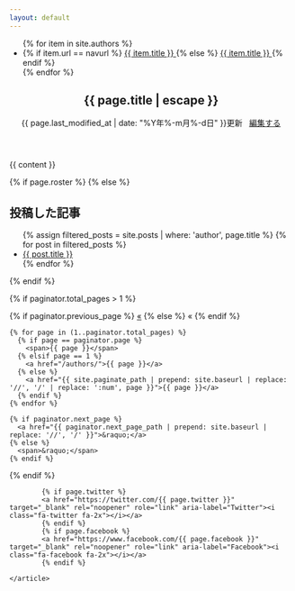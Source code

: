 ```yaml
---
layout: default
---
```

<div class="doc-container">
    <div class="doc-menu">
        <ul>
        {% for item in site.authors %}
            <li>
            {% if item.url == navurl %}
                <a href="{{ item.url | relative_url }}" class="active doc-link" role="link">  {{ item.title }} </a>
            {% else %}
                <a href="{{ item.url | relative_url }}" class="doc-link" role="link">  {{ item.title }} </a>
            {% endif %}
            </li>
        {% endfor %}
        </ul>
    </div>
    <article class="documentation">
        <header class="doc-header">
            <h1 class="doc-title">{{ page.title | escape }}</h1>
<p class="meta">
{{ page.last_modified_at | date: "%Y年%-m月%-d日" }}更新
&nbsp;
<i class="fa-pencil"></i>
<a href="https://github.com/{{ site.repository }}/blob/master/{{ page.path }}" alt="Edit">
編集する
</a>
</p>
        </header>
            {{ content }}

{% if page.roster %}
{% else %}
<h2>投稿した記事</h2>
<ul>
  {% assign filtered_posts = site.posts | where: 'author', page.title %}
  {% for post in filtered_posts %}
    <li><a href="{{ post.url }}">{{ post.title }}</a></li>
  {% endfor %}
</ul>
{% endif %}
            
  {% if paginator.total_pages > 1 %}
  <div class="pagination">
    {% if paginator.previous_page %}
      <a href="{{ paginator.previous_page_path | prepend: site.baseurl | replace: '//', '/' }}">&laquo;</a>
    {% else %}
      <span>&laquo;</span>
    {% endif %}
    
    {% for page in (1..paginator.total_pages) %}
      {% if page == paginator.page %}
        <span>{{ page }}</span>
      {% elsif page == 1 %}
        <a href="/authors/">{{ page }}</a>
      {% else %}
        <a href="{{ site.paginate_path | prepend: site.baseurl | replace: '//', '/' | replace: ':num', page }}">{{ page }}</a>
      {% endif %}
    {% endfor %}
      
    {% if paginator.next_page %}
      <a href="{{ paginator.next_page_path | prepend: site.baseurl | replace: '//', '/' }}">&raquo;</a>
    {% else %}
      <span>&raquo;</span>
    {% endif %}
  </div>
  {% endif %}
  
            {% if page.twitter %}
            <a href="https://twitter.com/{{ page.twitter }}" target="_blank" rel="noopener" role="link" aria-label="Twitter"><i class="fa-twitter fa-2x"></i></a>
            {% endif %}
            {% if page.facebook %}
            <a href="https://www.facebook.com/{{ page.facebook }}" target="_blank" rel="noopener" role="link" aria-label="Facebook"><i class="fa-facebook fa-2x"></i></a>
            {% endif %}

    </article>
</div>

<script>
{% include js/anchor.min.js %}
</script>
<script>anchors.add('h1, h2, h3, h4, h5, h6');</script>

<script>
function connecttext( textid, ischecked ) {
  document.getElementById(textid).disabled = !ischecked;
}
</script>
